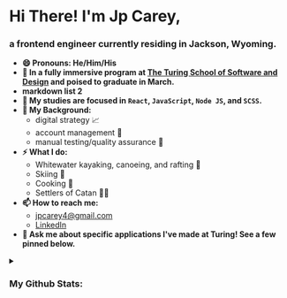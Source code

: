 # Hi There! I'm Jp Carey, 
### a frontend engineer currently residing in Jackson, Wyoming.
 
+ <b>😄 Pronouns: He/Him/His</b>
+ <b> 🔭 In a fully immersive program at [The Turing School of Software and Design](https://frontend.turing.io/) and poised to graduate in March. </b>
+ <b>markdown list 2</b>
+ <b>🌱 My studies are focused in `React`, `JavaScript`, `Node JS`, and `SCSS`.</b>
+ <b>🧳 My Background:</b>
    + digital strategy 📈
    + account management 🤝
    + manual testing/quality assurance 🔎
+ <b>⚡ What I do:</b>
    + Whitewater kayaking, canoeing, and rafting 🛶
    + Skiing 🚠
    + Cooking 🥘
    + Settlers of Catan 🎲🎲
+ <b>📫 How to reach me:</b>
    + [jpcarey4@gmail.com](mailto:jpcarey4@gmail.com?)
    + [LinkedIn](https://www.linkedin.com/in/jpcareyiv/)
+ <b>💬 Ask me about specific applications I've made at Turing! See a few pinned below.</b>

<details>
 <summary><h3>My Github Stats:</h3></summary>
 
![JP's github stats](https://github-readme-stats.vercel.app/api?username=jaypeasee&show_icons=true&theme=dark&hide=stars)
![Top Langs](https://github-readme-stats.vercel.app/api/top-langs/?username=jaypeasee&layout=compact&theme=dark)
</details>

